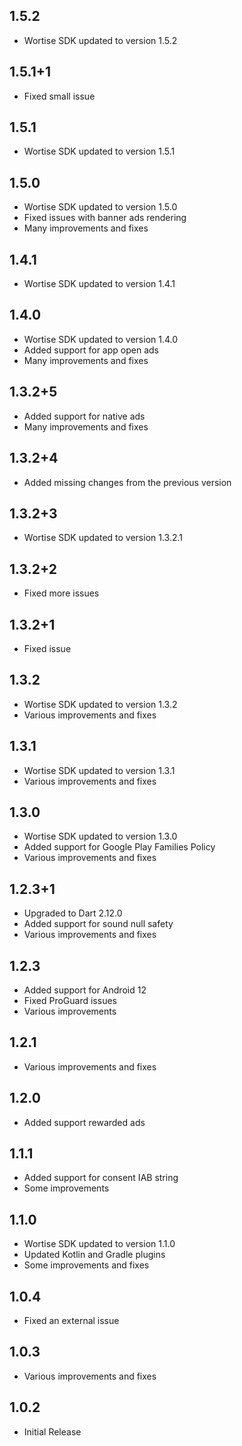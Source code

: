 ## 1.5.2

* Wortise SDK updated to version 1.5.2

## 1.5.1+1

* Fixed small issue

## 1.5.1

* Wortise SDK updated to version 1.5.1

## 1.5.0

* Wortise SDK updated to version 1.5.0
* Fixed issues with banner ads rendering
* Many improvements and fixes

## 1.4.1

* Wortise SDK updated to version 1.4.1

## 1.4.0

* Wortise SDK updated to version 1.4.0
* Added support for app open ads
* Many improvements and fixes

## 1.3.2+5

* Added support for native ads
* Many improvements and fixes

## 1.3.2+4

* Added missing changes from the previous version

## 1.3.2+3

* Wortise SDK updated to version 1.3.2.1

## 1.3.2+2

* Fixed more issues

## 1.3.2+1

* Fixed issue

## 1.3.2

* Wortise SDK updated to version 1.3.2
* Various improvements and fixes

## 1.3.1

* Wortise SDK updated to version 1.3.1
* Various improvements and fixes

## 1.3.0

* Wortise SDK updated to version 1.3.0
* Added support for Google Play Families Policy
* Various improvements and fixes

## 1.2.3+1

* Upgraded to Dart 2.12.0
* Added support for sound null safety
* Various improvements and fixes

## 1.2.3

* Added support for Android 12
* Fixed ProGuard issues
* Various improvements

## 1.2.1

* Various improvements and fixes

## 1.2.0

* Added support rewarded ads

## 1.1.1

* Added support for consent IAB string
* Some improvements

## 1.1.0

* Wortise SDK updated to version 1.1.0
* Updated Kotlin and Gradle plugins
* Some improvements and fixes

## 1.0.4

* Fixed an external issue

## 1.0.3

* Various improvements and fixes

## 1.0.2

* Initial Release
